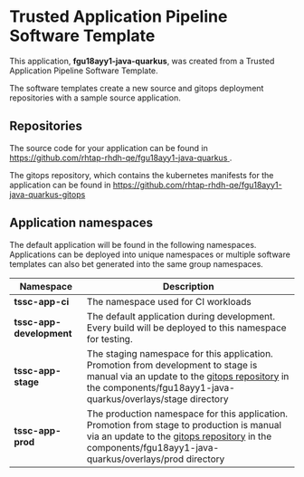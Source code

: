 # Trusted Application Pipeline Software Template

This application, **fgu18ayy1-java-quarkus**, was created from a Trusted Application Pipeline Software Template.

The software templates create a new source and gitops deployment repositories with a sample source application. 

## Repositories

The source code for your application can be found in [https://github.com/rhtap-rhdh-qe/fgu18ayy1-java-quarkus ](https://github.com/rhtap-rhdh-qe/fgu18ayy1-java-quarkus ).
 
The gitops repository, which contains the kubernetes manifests for the application can be found in 
[https://github.com/rhtap-rhdh-qe/fgu18ayy1-java-quarkus-gitops ](https://github.com/rhtap-rhdh-qe/fgu18ayy1-java-quarkus-gitops ) 

## Application namespaces 

The default application will be found in the following namespaces. Applications can be deployed into unique namespaces or multiple software templates can also bet generated into the same group namespaces.  

|  Namespace   |  Description   |  
| -------- | -------- |
| **tssc-app-ci** | The namespace used for CI workloads |
| **tssc-app-development** | The default application during development. Every build will be deployed to this namespace for testing. |
| **tssc-app-stage** | The staging namespace for this application. Promotion from development to stage is manual via an update to the [gitops repository](https://github.com/rhtap-rhdh-qe/fgu18ayy1-java-quarkus-gitops ) in the components/fgu18ayy1-java-quarkus/overlays/stage directory |
| **tssc-app-prod** | The production namespace for this application. Promotion from stage to production is manual via an update to the [gitops repository](https://github.com/rhtap-rhdh-qe/fgu18ayy1-java-quarkus-gitops ) in the components/fgu18ayy1-java-quarkus/overlays/prod directory |